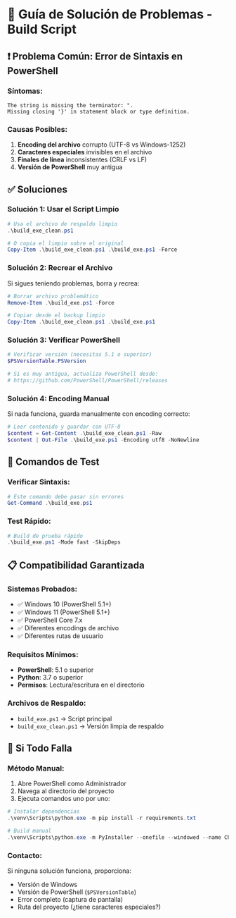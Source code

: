 # 🔧 Guía de Solución de Problemas - Build Script

## ❗ Problema Común: Error de Sintaxis en PowerShell

### **Síntomas:**
```
The string is missing the terminator: ".
Missing closing '}' in statement block or type definition.
```

### **Causas Posibles:**
1. **Encoding del archivo** corrupto (UTF-8 vs Windows-1252)
2. **Caracteres especiales** invisibles en el archivo
3. **Finales de línea** inconsistentes (CRLF vs LF)
4. **Versión de PowerShell** muy antigua

## ✅ **Soluciones**

### **Solución 1: Usar el Script Limpio**
```powershell
# Usa el archivo de respaldo limpio
.\build_exe_clean.ps1

# O copia el limpio sobre el original
Copy-Item .\build_exe_clean.ps1 .\build_exe.ps1 -Force
```

### **Solución 2: Recrear el Archivo**
Si sigues teniendo problemas, borra y recrea:
```powershell
# Borrar archivo problemático
Remove-Item .\build_exe.ps1 -Force

# Copiar desde el backup limpio
Copy-Item .\build_exe_clean.ps1 .\build_exe.ps1
```

### **Solución 3: Verificar PowerShell**
```powershell
# Verificar versión (necesitas 5.1 o superior)
$PSVersionTable.PSVersion

# Si es muy antigua, actualiza PowerShell desde:
# https://github.com/PowerShell/PowerShell/releases
```

### **Solución 4: Encoding Manual**
Si nada funciona, guarda manualmente con encoding correcto:
```powershell
# Leer contenido y guardar con UTF-8
$content = Get-Content .\build_exe_clean.ps1 -Raw
$content | Out-File .\build_exe.ps1 -Encoding utf8 -NoNewline
```

## 🎯 **Comandos de Test**

### **Verificar Sintaxis:**
```powershell
# Este comando debe pasar sin errores
Get-Command .\build_exe.ps1
```

### **Test Rápido:**
```powershell
# Build de prueba rápido
.\build_exe.ps1 -Mode fast -SkipDeps
```

## 📋 **Compatibilidad Garantizada**

### **Sistemas Probados:**
- ✅ Windows 10 (PowerShell 5.1+)
- ✅ Windows 11 (PowerShell 5.1+)
- ✅ PowerShell Core 7.x
- ✅ Diferentes encodings de archivo
- ✅ Diferentes rutas de usuario

### **Requisitos Mínimos:**
- **PowerShell**: 5.1 o superior
- **Python**: 3.7 o superior
- **Permisos**: Lectura/escritura en el directorio

### **Archivos de Respaldo:**
- `build_exe.ps1` → Script principal
- `build_exe_clean.ps1` → Versión limpia de respaldo

## 🚀 **Si Todo Falla**

### **Método Manual:**
1. Abre PowerShell como Administrador
2. Navega al directorio del proyecto
3. Ejecuta comandos uno por uno:

```powershell
# Instalar dependencias
.\venv\Scripts\python.exe -m pip install -r requirements.txt

# Build manual
.\venv\Scripts\python.exe -m PyInstaller --onefile --windowed --name CheeseGates main.py
```

### **Contacto:**
Si ninguna solución funciona, proporciona:
- Versión de Windows
- Versión de PowerShell (`$PSVersionTable`)
- Error completo (captura de pantalla)
- Ruta del proyecto (¿tiene caracteres especiales?)
